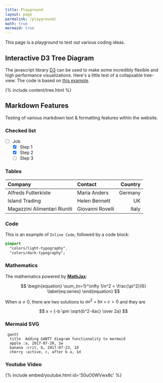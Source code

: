 ```yaml
---
title: Playground
layout: page
permalink: /playground/
math: true
mermaid: true
---
```


This page is a playground to test out various coding ideas.

## Interactive D3 Tree Diagram

The javascript library [D3](https://d3js.org/) can be used to make some incredibly flexible and high performance visualizations. Here's a little test of a collapsable tree-view. The code is based on [this example](https://observablehq.com/@d3/collapsible-tree).

{% include content/tree.html %}


## Markdown Features

Testing of various markdown text & formatting features within the website.

### Checked list

- [ ] Job
  - [x] Step 1
  - [x] Step 2
  - [ ] Step 3

### Tables

| Company                      | Contact          | Country |
| :--------------------------- | :--------------- | ------: |
| Alfreds Futterkiste          | Maria Anders     | Germany |
| Island Trading               | Helen Bennett    |      UK |
| Magazzini Alimentari Riuniti | Giovanni Rovelli |   Italy |

### Code

This is an example of `Inline Code`, followed by a code block:

```sass
@import
  "colors/light-typography",
  "colors/dark-typography";
```

### Mathematics

The mathematics powered by [**MathJax**](https://www.mathjax.org/):

$$
\begin{equation}
  \sum_{n=1}^\infty 1/n^2 = \frac{\pi^2}{6}
  \label{eq:series}
\end{equation}
$$

When $a \ne 0$, there are two solutions to $ax^2 + bx + c = 0$ and they are

$$ x = {-b \pm \sqrt{b^2-4ac} \over 2a} $$

### Mermaid SVG

```mermaid
 gantt
  title  Adding GANTT diagram functionality to mermaid
  apple :a, 2017-07-20, 1w
  banana :crit, b, 2017-07-23, 1d
  cherry :active, c, after b a, 1d
```


### Youtube Video

{% include embed/youtube.html id='S0uO0WVwx8c' %}


